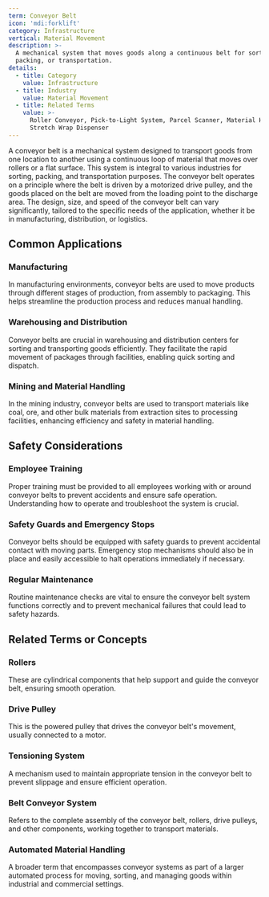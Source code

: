 ```yaml
---
term: Conveyor Belt
icon: 'mdi:forklift'
category: Infrastructure
vertical: Material Movement
description: >-
  A mechanical system that moves goods along a continuous belt for sorting,
  packing, or transportation.
details:
  - title: Category
    value: Infrastructure
  - title: Industry
    value: Material Movement
  - title: Related Terms
    value: >-
      Roller Conveyor, Pick-to-Light System, Parcel Scanner, Material Handler,
      Stretch Wrap Dispenser
---
```

A conveyor belt is a mechanical system designed to transport goods from one location to another using a continuous loop of material that moves over rollers or a flat surface. This system is integral to various industries for sorting, packing, and transportation purposes. The conveyor belt operates on a principle where the belt is driven by a motorized drive pulley, and the goods placed on the belt are moved from the loading point to the discharge area. The design, size, and speed of the conveyor belt can vary significantly, tailored to the specific needs of the application, whether it be in manufacturing, distribution, or logistics.

## Common Applications

### Manufacturing
In manufacturing environments, conveyor belts are used to move products through different stages of production, from assembly to packaging. This helps streamline the production process and reduces manual handling.

### Warehousing and Distribution
Conveyor belts are crucial in warehousing and distribution centers for sorting and transporting goods efficiently. They facilitate the rapid movement of packages through facilities, enabling quick sorting and dispatch.

### Mining and Material Handling
In the mining industry, conveyor belts are used to transport materials like coal, ore, and other bulk materials from extraction sites to processing facilities, enhancing efficiency and safety in material handling.

## Safety Considerations

### Employee Training
Proper training must be provided to all employees working with or around conveyor belts to prevent accidents and ensure safe operation. Understanding how to operate and troubleshoot the system is crucial.

### Safety Guards and Emergency Stops
Conveyor belts should be equipped with safety guards to prevent accidental contact with moving parts. Emergency stop mechanisms should also be in place and easily accessible to halt operations immediately if necessary.

### Regular Maintenance
Routine maintenance checks are vital to ensure the conveyor belt system functions correctly and to prevent mechanical failures that could lead to safety hazards.

## Related Terms or Concepts

### Rollers
These are cylindrical components that help support and guide the conveyor belt, ensuring smooth operation.

### Drive Pulley
This is the powered pulley that drives the conveyor belt's movement, usually connected to a motor.

### Tensioning System
A mechanism used to maintain appropriate tension in the conveyor belt to prevent slippage and ensure efficient operation.

### Belt Conveyor System
Refers to the complete assembly of the conveyor belt, rollers, drive pulleys, and other components, working together to transport materials.

### Automated Material Handling
A broader term that encompasses conveyor systems as part of a larger automated process for moving, sorting, and managing goods within industrial and commercial settings.
